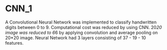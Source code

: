 # CNN_1
A Convolutional Neural Network was implemented to classify handwritten digits between 0 to 9.
Computational cost was reduced by using CNN.
20*20 image was reduced to 6*6 by applying convolution and average pooling on 20*20 image.
Neural Network had 3 layers consisting of 37 - 19 - 10 features.
